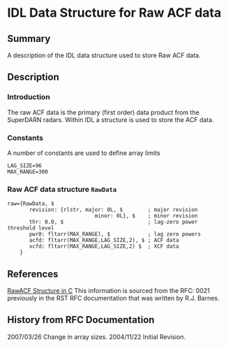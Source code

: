 <!--
(C) copyright 2020 VT SuperDARN, Virginia Polytechnic Institute & State University
author: Kevin Sterne
-->

# IDL Data Structure for Raw ACF data

## Summary

A description of the IDL data structure used to store Raw ACF data.

## Description

### Introduction

The raw ACF data is the primary (first order) data product from the SuperDARN radars. Within IDL a structure is used to store the ACF data.

### Constants

A number of constants are used to define array limits
```
LAG_SIZE=96
MAX_RANGE=300
```

### Raw ACF data structure `RawData`
```
raw={RawData, $
       revision: {rlstr, major: 0L, $        ; major revision 
                            minor: 0L}, $    ; minor revision
       thr: 0.0, $                           ; lag-zero power threshold level
       pwr0: fltarr(MAX_RANGE), $            ; lag zero powers
       acfd: fltarr(MAX_RANGE,LAG_SIZE,2), $ ; ACF data
       xcfd: fltarr(MAX_RANGE,LAG_SIZE,2) $  ; XCF data
    }
```

## References

[RawACF Structure in C](developers_guide/rawacf_struct_c.md)
This information is sourced from the RFC: 0021 previously in the RST RFC documentation that was written by R.J. Barnes.

## History from RFC Documentation

2007/03/26  Change in array sizes.
2004/11/22  Initial Revision.
